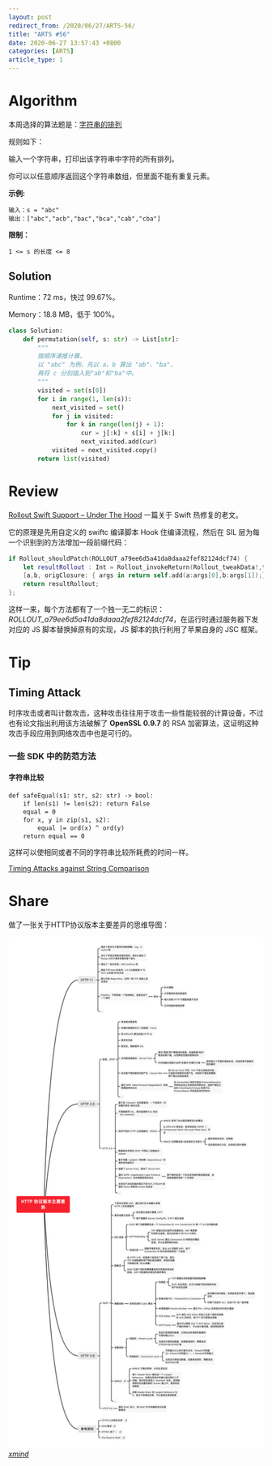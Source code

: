 ```yaml
---
layout: post
redirect_from: /2020/06/27/ARTS-56/
title: "ARTS #56"
date: 2020-06-27 13:57:43 +0800
categories: [ARTS]
article_type: 1
---
```



# Algorithm

本周选择的算法题是：[字符串的排列](https://leetcode-cn.com/problems/zi-fu-chuan-de-pai-lie-lcof/)

规则如下：

输入一个字符串，打印出该字符串中字符的所有排列。

你可以以任意顺序返回这个字符串数组，但里面不能有重复元素。

**示例:**

```
输入：s = "abc"
输出：["abc","acb","bac","bca","cab","cba"]
```

**限制：**

```
1 <= s 的长度 <= 8
```

## Solution

Runtime：72 ms，快过 99.67%。

Memory：18.8 MB，低于 100%。

```python
class Solution:
    def permutation(self, s: str) -> List[str]:
        """
        按顺序递推计算。
        以 "abc" 为例，先以 a、b 算出 "ab"、"ba"，
        再将 c 分别插入到"ab"和"ba"中。
        """
        visited = set(s[0])
        for i in range(1, len(s)):
            next_visited = set()
            for j in visited:
                for k in range(len(j) + 1):
                    cur = j[:k] + s[i] + j[k:]
                    next_visited.add(cur)
            visited = next_visited.copy()
        return list(visited)
```

# Review

[Rollout Swift Support – Under The Hood](https://rollout.io/blog/swift-method-swizzling/)
一篇关于 Swift 热修复的老文。

它的原理是先用自定义的 swiftc 编译脚本 Hook 住编译流程，然后在 SIL 层为每一个识别到的方法增加一段前缀代码：

```swift
if Rollout_shouldPatch(ROLLOUT_a79ee6d5a41da8daaa2fef82124dcf74) {
    let resultRollout : Int = Rollout_invokeReturn(Rollout_tweakData!,target:self, arguments:
    [a,b, origClosure: { args in return self.add(a:args[0],b:args[1]);});
    return resultRollout;
};
```

这样一来，每个方法都有了一个独一无二的标识：*ROLLOUT_a79ee6d5a41da8daaa2fef82124dcf74*，在运行时通过服务器下发对应的 JS 脚本替换掉原有的实现，JS 脚本的执行利用了苹果自身的 JSC 框架。

# Tip

## Timing Attack

时序攻击或者叫计数攻击，这种攻击往往用于攻击一些性能较弱的计算设备，不过也有论文指出利用该方法破解了  **OpenSSL 0.9.7** 的 RSA 加密算法，这证明这种攻击手段应用到网络攻击中也是可行的。

### 一些 SDK 中的防范方法

#### 字符串比较

```python3
def safeEqual(s1: str, s2: str) -> bool:
    if len(s1) != len(s2): return False
    equal = 0
    for x, y in zip(s1, s2):
        equal |= ord(x) ^ ord(y)
    return equal == 0
```

这样可以使相同或者不同的字符串比较所耗费的时间一样。

[Timing Attacks against String Comparison](https://sqreen.github.io/DevelopersSecurityBestPractices/timing-attack/python)

# Share

做了一张关于HTTP协议版本主要差异的思维导图：

![](https://github.com/zhangao0086/mind/blob/master/HTTP%20%E5%8D%8F%E8%AE%AE%E7%89%88%E6%9C%AC%E4%B8%BB%E8%A6%81%E5%B7%AE%E5%BC%82/HTTP%20%E5%8D%8F%E8%AE%AE%E7%89%88%E6%9C%AC%E4%B8%BB%E8%A6%81%E5%B7%AE%E5%BC%82.png?raw=true)
*[xmind](https://github.com/zhangao0086/mind/blob/master/HTTP%20%E5%8D%8F%E8%AE%AE%E7%89%88%E6%9C%AC%E4%B8%BB%E8%A6%81%E5%B7%AE%E5%BC%82/)*